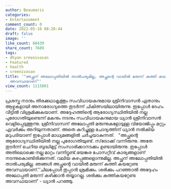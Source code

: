 ```yaml
---
author: Beaumaris
categories:
- Entertainment
comment_count: 0
date: 2022-05-16 08:20:44
draft: false
image: ''
like_count: 68439
share_count: 7689
tags:
- dhyan sreenivasan
- Featured
- health
- sreenivasan
title: '"അച്ഛന് അലോപ്പതിയില്‍ താല്‍പര്യമില്ല, അച്ഛന്റെ വായില്‍ മരുന്ന് കുത്തി കയറ്റേണ്ട
  അവസ്ഥയാണ്"'
view_count: 1115001
---
```


പ്രശസ്ത നടനും തിരക്കഥാകൃത്തും സംവിധായകനുമായ ശ്രീനിവാസൻ ഏതാനും ആഴ്ചകളായി അനാരോഗ്യത്തെ തുടർന്ന് ചികിത്സയിലായിരുന്നു. ഇപ്പോൾ ദേഹം വീട്ടിൽ വിശ്രമിക്കുകയാണ്. അദ്ദേഹത്തിന്റെ ആരോഗ്യസ്ഥിതിയില്‍ നല്ല പുരോഗതിയുണ്ടെന്ന് മകനും നടനും സംവിധായകനുമായ ധ്യാന്‍ ശ്രീനിവാസന്‍ വെളിപ്പെടുത്തുന്നു. ശ്രീനിവാസന് അലോപ്പതി മരുന്നുകളോടുള്ള വിയോജിപ്പും മറ്റും ഏവർക്കും അറിയുന്നതാണ്. അതെ കുറിച്ചുള്ള ചോദ്യത്തിന് ധ്യാൻ നൽകിയ മറുപടിയാണ് ഇപ്പോൾ മാധ്യമങ്ങളിൽ ചർച്ചയാകുന്നത്. &nbsp; "അച്ഛന്റെ ആരോഗ്യസ്ഥിതിയില്‍ നല്ല പുരോഗതിയുണ്ട്. സ്‌ട്രോക്ക് വന്നിരുന്നു. അതേ തുടര്‍ന്ന് ചെറിയ ബുദ്ധിമുട്ട് സംസാരിക്കാനടക്കം ഉണ്ടായിരുന്നു. ഇപ്പോള്‍ അതിലൊക്കെ നല്ല മാറ്റം വന്നിട്ടുണ്ട്.ഭയങ്കര പോസറ്റീവ് കാര്യങ്ങളാണ് നടന്നുകൊണ്ടിരിക്കുന്നത്. വലിയ കുഴപ്പങ്ങളൊന്നുമില്ല. അച്ഛന് അലോപ്പതിയില്‍ താല്‍പര്യമില്ല. ഞങ്ങള്‍ അച്ഛന്റെ വായില്‍ മരുന്ന് കുത്തി കയറ്റേണ്ട അവസ്ഥയാണ്.’‘ചിലപ്പോള്‍ തുപ്പാന്‍ ശ്രമിക്കും. ശരിക്കും പറഞ്ഞാല്‍ അദ്ദേഹം അലോപ്പതി മരുന്ന് കഴിക്കാന്‍ തയ്യാറല്ല. ശരിക്കും കുത്തികയറ്റേണ്ട അവസ്ഥയാണ്’ - ധ്യാന്‍ പറഞ്ഞു.